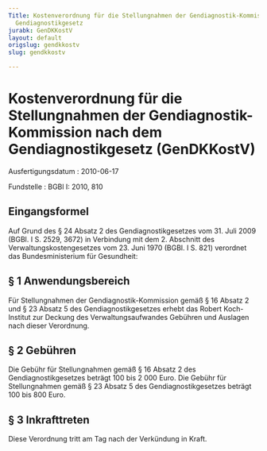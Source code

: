 ```yaml
---
Title: Kostenverordnung für die Stellungnahmen der Gendiagnostik-Kommission nach dem
  Gendiagnostikgesetz
jurabk: GenDKKostV
layout: default
origslug: gendkkostv
slug: gendkkostv

---
```


# Kostenverordnung für die Stellungnahmen der Gendiagnostik-Kommission nach dem Gendiagnostikgesetz (GenDKKostV)

Ausfertigungsdatum
:   2010-06-17

Fundstelle
:   BGBl I: 2010, 810

## Eingangsformel

Auf Grund des § 24 Absatz 2 des Gendiagnostikgesetzes vom 31. Juli
2009 (BGBl. I S. 2529, 3672) in Verbindung mit dem 2. Abschnitt des
Verwaltungskostengesetzes vom 23. Juni 1970 (BGBl. I S. 821) verordnet
das Bundesministerium für Gesundheit:

## § 1 Anwendungsbereich

Für Stellungnahmen der Gendiagnostik-Kommission gemäß § 16 Absatz 2
und § 23 Absatz 5 des Gendiagnostikgesetzes erhebt das Robert Koch-
Institut zur Deckung des Verwaltungsaufwandes Gebühren und Auslagen
nach dieser Verordnung.

## § 2 Gebühren

Die Gebühr für Stellungnahmen gemäß § 16 Absatz 2 des
Gendiagnostikgesetzes beträgt 100 bis 2 000 Euro. Die Gebühr für
Stellungnahmen gemäß § 23 Absatz 5 des Gendiagnostikgesetzes beträgt
100 bis 800 Euro.

## § 3 Inkrafttreten

Diese Verordnung tritt am Tag nach der Verkündung in Kraft.

